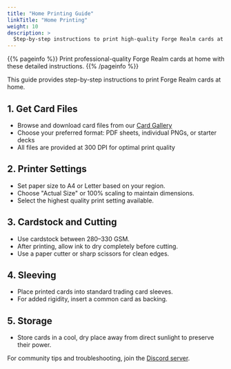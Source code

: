 ```yaml
---
title: "Home Printing Guide"
linkTitle: "Home Printing"
weight: 10
description: >
  Step-by-step instructions to print high-quality Forge Realm cards at home.
---
```


<div class="mt-4"></div>

{{% pageinfo %}}
Print professional-quality Forge Realm cards at home with these detailed instructions.
{{% /pageinfo %}}

This guide provides step-by-step instructions to print Forge Realm cards at home.

## 1. Get Card Files

- Browse and download card files from our [Card Gallery](/cards/)
- Choose your preferred format: PDF sheets, individual PNGs, or starter decks
- All files are provided at 300 DPI for optimal print quality

## 2. Printer Settings

- Set paper size to A4 or Letter based on your region.
- Choose "Actual Size" or 100% scaling to maintain dimensions.
- Select the highest quality print setting available.

## 3. Cardstock and Cutting

- Use cardstock between 280–330 GSM.
- After printing, allow ink to dry completely before cutting.
- Use a paper cutter or sharp scissors for clean edges.

## 4. Sleeving

- Place printed cards into standard trading card sleeves.
- For added rigidity, insert a common card as backing.

## 5. Storage

- Store cards in a cool, dry place away from direct sunlight to preserve their power.

For community tips and troubleshooting, join the [Discord server](https://discord.gg/KQTY8DfY).
